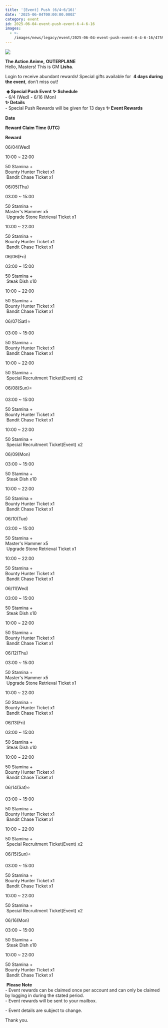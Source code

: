 ```yaml
---
title: '[Event] Push (6/4~6/16)'
date: '2025-06-04T00:00:00.000Z'
category: event
id: 2025-06-04-event-push-event-6-4-6-16
images:
  - >-
    /images/news/legacy/event/2025-06-04-event-push-event-6-4-6-16/4759c200b4a94ca4a56a76260f0d31bb.webp
---
```


![](/images/news/legacy/event/2025-06-04-event-push-event-6-4-6-16/4759c200b4a94ca4a56a76260f0d31bb.webp)  
  

**The Action Anime,** **OUTERPLANE**          
Hello, Masters! This is GM **Lisha**.  
  
Login to receive abundant rewards! Special gifts available for  **4 days during the event**, don’t miss out!  
  
 **◈ Special Push Event** **✨** **Schedule**      
\- 6/4 (Wed) - 6/16 (Mon)  
**✨** **Details**     
\- Special Push Rewards will be given for 13 days **✨** **Event Rewards** 

**Date**

**Reward Claim Time (UTC)**

**Reward**

06/04(Wed)

10:00 ~ 22:00

50 Stamina +  
Bounty Hunter Ticket x1  
 Bandit Chase Ticket x1

06/05(Thu)

03:00 ~ 15:00

50 Stamina +  
Master's Hammer x5  
 Upgrade Stone Retrieval Ticket x1

10:00 ~ 22:00

50 Stamina +  
Bounty Hunter Ticket x1  
 Bandit Chase Ticket x1

06/06(Fri)

03:00 ~ 15:00

50 Stamina +  
 Steak Dish x10

10:00 ~ 22:00

50 Stamina +  
Bounty Hunter Ticket x1  
 Bandit Chase Ticket x1

06/07(Sat)⭐

03:00 ~ 15:00

50 Stamina +  
Bounty Hunter Ticket x1  
 Bandit Chase Ticket x1

10:00 ~ 22:00

50 Stamina +  
 Special Recruitment Ticket(Event) x2

06/08(Sun)⭐

03:00 ~ 15:00

50 Stamina +  
Bounty Hunter Ticket x1  
 Bandit Chase Ticket x1

10:00 ~ 22:00

50 Stamina +  
 Special Recruitment Ticket(Event) x2

06/09(Mon)

03:00 ~ 15:00

50 Stamina +  
 Steak Dish x10

10:00 ~ 22:00

50 Stamina +  
Bounty Hunter Ticket x1  
 Bandit Chase Ticket x1

06/10(Tue)

03:00 ~ 15:00

50 Stamina +  
Master's Hammer x5  
 Upgrade Stone Retrieval Ticket x1

10:00 ~ 22:00

50 Stamina +  
Bounty Hunter Ticket x1  
 Bandit Chase Ticket x1

06/11(Wed)

03:00 ~ 15:00

50 Stamina +  
 Steak Dish x10

10:00 ~ 22:00

50 Stamina +  
Bounty Hunter Ticket x1  
 Bandit Chase Ticket x1

06/12(Thu)

03:00 ~ 15:00

50 Stamina +  
Master's Hammer x5  
 Upgrade Stone Retrieval Ticket x1

10:00 ~ 22:00

50 Stamina +  
Bounty Hunter Ticket x1  
 Bandit Chase Ticket x1

06/13(Fri)

03:00 ~ 15:00

50 Stamina +  
 Steak Dish x10

10:00 ~ 22:00

50 Stamina +  
Bounty Hunter Ticket x1  
 Bandit Chase Ticket x1

06/14(Sat)⭐

03:00 ~ 15:00

50 Stamina +  
Bounty Hunter Ticket x1  
 Bandit Chase Ticket x1

10:00 ~ 22:00

50 Stamina +  
 Special Recruitment Ticket(Event) x2

06/15(Sun)⭐

03:00 ~ 15:00

50 Stamina +  
Bounty Hunter Ticket x1  
 Bandit Chase Ticket x1

10:00 ~ 22:00

50 Stamina +  
 Special Recruitment Ticket(Event) x2

06/16(Mon)

03:00 ~ 15:00

50 Stamina +  
 Steak Dish x10

10:00 ~ 22:00

50 Stamina +  
Bounty Hunter Ticket x1  
 Bandit Chase Ticket x1

 **Please Note**  
\- Event rewards can be claimed once per account and can only be claimed by logging in during the stated period.  
\- Event rewards will be sent to your mailbox.

\- Event details are subject to change.  
  
Thank you.

